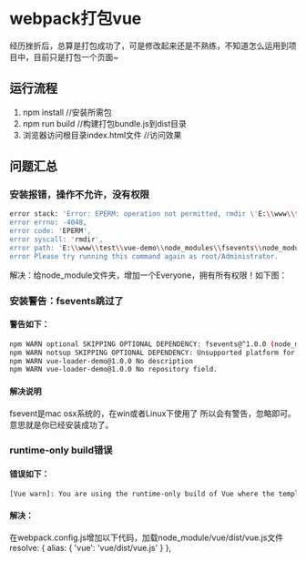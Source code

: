 # webpack打包vue
经历挫折后，总算是打包成功了，可是修改起来还是不熟练，不知道怎么运用到项目中，目前只是打包一个页面~

## 运行流程
1. npm install //安装所需包
2. npm run build //构建打包bundle.js到dist目录
3. 浏览器访问根目录index.html文件 //访问效果

## 问题汇总

### 安装报错，操作不允许，没有权限
```bash
error stack: 'Error: EPERM: operation not permitted, rmdir \'E:\\www\\test\\vue-demo\\node_modules\\fsevents\\node_modules\'',
error errno: -4048,
error code: 'EPERM',
error syscall: 'rmdir',
error path: 'E:\\www\\test\\vue-demo\\node_modules\\fsevents\\node_modules' }
error Please try running this command again as root/Administrator.
```
解决：给node_module文件夹，增加一个Everyone，拥有所有权限！如下图：


### 安装警告：fsevents跳过了

#### 警告如下：

```bash
npm WARN optional SKIPPING OPTIONAL DEPENDENCY: fsevents@^1.0.0 (node_modules\chokidar\node_modules\fsevents):
npm WARN notsup SKIPPING OPTIONAL DEPENDENCY: Unsupported platform for fsevents@1.0.17: wanted {"os":"darwin","arch":"any"} (current: {"os":"win32","arch":"x64"})
npm WARN vue-loader-demo@1.0.0 No description
npm WARN vue-loader-demo@1.0.0 No repository field.
```

#### 解决说明
fsevent是mac osx系统的，在win或者Linux下使用了 所以会有警告，忽略即可。意思就是你已经安装成功了。

### runtime-only build错误

#### 错误如下：
```bash
[Vue warn]: You are using the runtime-only build of Vue where the template compiler is not available. Either pre-compile the templates into render functions, or use the compiler-included build.
```
#### 解决：
在webpack.config.js增加以下代码，加载node_module/vue/dist/vue.js文件
resolve: {
    alias: {
        'vue': 'vue/dist/vue.js'
    }
},

